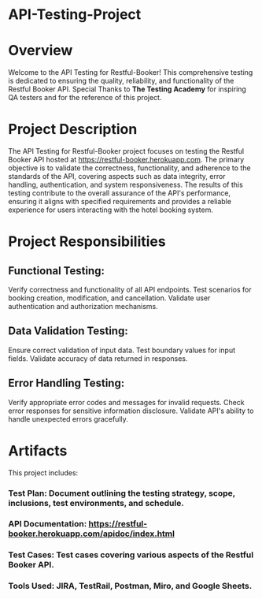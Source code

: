 # API-Testing-Project

# Overview
Welcome to the API Testing for Restful-Booker! This comprehensive testing is dedicated to ensuring the quality, reliability, and functionality of the Restful Booker API.
Special Thanks to **The Testing Academy** for inspiring QA testers and for the reference of this project.

# Project Description
The API Testing for Restful-Booker project focuses on testing the Restful Booker API hosted at https://restful-booker.herokuapp.com. The primary objective is to validate the correctness, functionality, and adherence to the standards of the API, covering aspects such as data integrity, error handling, authentication, and system responsiveness. The results of this testing contribute to the overall assurance of the API's performance, ensuring it aligns with specified requirements and provides a reliable experience for users interacting with the hotel booking system.

# Project Responsibilities

## Functional Testing:

Verify correctness and functionality of all API endpoints.
Test scenarios for booking creation, modification, and cancellation.
Validate user authentication and authorization mechanisms.

## Data Validation Testing:

Ensure correct validation of input data.
Test boundary values for input fields.
Validate accuracy of data returned in responses.

## Error Handling Testing:

Verify appropriate error codes and messages for invalid requests.
Check error responses for sensitive information disclosure.
Validate API's ability to handle unexpected errors gracefully.

# Artifacts
This project includes:

### Test Plan: Document outlining the testing strategy, scope, inclusions, test environments, and schedule.    
### API Documentation: https://restful-booker.herokuapp.com/apidoc/index.html
### Test Cases: Test cases covering various aspects of the Restful Booker API.
### Tools Used: JIRA, TestRail, Postman, Miro, and Google Sheets.








